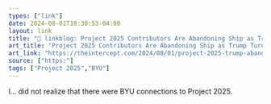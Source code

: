 ```yaml
---
types: ["link"]
date: 2024-08-01T18:30:53-04:00
layout: link
title: "🔗 linkblog: Project 2025 Contributors Are Abandoning Ship as Trump Turns Against Them'"
art_title: "Project 2025 Contributors Are Abandoning Ship as Trump Turns Against Them"
art_link: "https://theintercept.com/2024/08/01/project-2025-trump-abandon-ship/"
source: ["https:"]
tags: ["Project 2025","BYU"]
---
```

I... did not realize that there were BYU connections to Project 2025.
